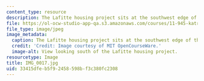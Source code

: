 ```yaml
---
content_type: resource
description: The Lafitte housing project sits at the southwest edge of the neighborhood.
file: https://ol-ocw-studio-app-qa.s3.amazonaws.com/courses/11-945-katrina-practicum-spring-2006/33415dfeb5f92458598bf3c380fc2308_IMG_0017.jpg
file_type: image/jpeg
image_metadata:
  caption: The Lafitte housing project sits at the southwest edge of the neighborhood.
  credit: 'Credit: Image courtesy of MIT OpenCourseWare.'
  image-alt: View looking south of the Lafitte housing project.
resourcetype: Image
title: IMG_0017.jpg
uid: 33415dfe-b5f9-2458-598b-f3c380fc2308
---
```

